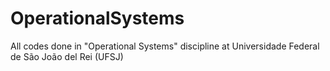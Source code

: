 # OperationalSystems
All codes done in "Operational Systems" discipline at Universidade Federal de São João del Rei (UFSJ)
